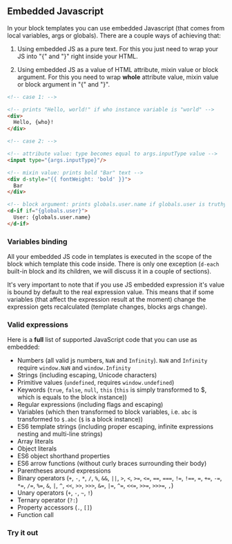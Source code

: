 ## Embedded Javascript

In your block templates you can use embedded Javascript (that comes
from local variables, args or globals). There are a couple ways
of achieving that:

1. Using embedded JS as a pure text. For this you just need to
wrap your JS into "{" and "}" right inside your HTML.

2. Using embedded JS as a value of HTML attribute, mixin value
or block argument. For this you need to wrap **whole** attribute
value, mixin value or block argument in "{" and "}".

```html
<!-- case 1: -->

<!-- prints "Hello, world!" if who instance variable is "world" -->
<div>
  Hello, {who}!
</div>

<!-- case 2: -->

<!-- attribute value: type becomes equal to args.inputType value -->
<input type="{args.inputType}"/>

<!-- mixin value: prints bold "Bar" text -->
<div d-style="{{ fontWeight: 'bold' }}">
  Bar
</div>

<!-- block argument: prints globals.user.name if globals.user is truthy -->
<d-if if="{globals.user}">
  User: {globals.user.name}
</d-if>
```

### Variables binding

All your embedded JS code in templates is executed in the scope
of the block which template this code inside. There is only one
exception (`d-each` built-in block and its children, we will
discuss it in a couple of sections).

It's very important to note that if you use JS embedded expression
it's value is bound by default to the real expression value.
This means that if some variables (that affect the expression
result at the moment) change the expression gets recalculated
(template changes, blocks args change).

### Valid expressions

Here is a **full** list of supported JavaScript code that
you can use as embedded:

* Numbers (all valid js numbers, `NaN` and `Infinity`). `NaN` and
`Infinity` require `window.NaN` and `window.Infinity`
* Strings (including escaping, Unicode characters)
* Primitive values (`undefined`, requires `window.undefined`)
* Keywords (`true`, `false`, `null`, `this` (`this` is simply
transformed to $, which is equals to the block instance))
* Regular expressions (including flags and escaping)
* Variables (which then transformed to block variables, i.e.
`abc` is transformed to `$.abc` (`$` is a block instance))
* ES6 template strings (including proper escaping, infinite
expressions nesting and multi-line strings)
* Array literals
* Object literals
* ES6 object shorthand properties
* ES6 arrow functions (without curly braces surrounding their
body)
* Parentheses around expressions
* Binary operators (`+`, `-`, `*`, `/`, `%`, `&&`, `||`, `>`,
`<`, `>=`, `<=`, `==`, `===`, `!=`, `!==`, `=`, `+=`, `-=`,
`*=`, `/=`, `%=`, `&`, `|`, `^`, `<<`, `>>`, `>>>`, `&=`, `|=`,
`^=`, `<<=`, `>>=`, `>>>=`, `,`)
* Unary operators (`+`, `-`, `~`, `!`)
* Ternary operator (`?:`)
* Property accessors (`.`, `[]`)
* Function call

### Try it out
